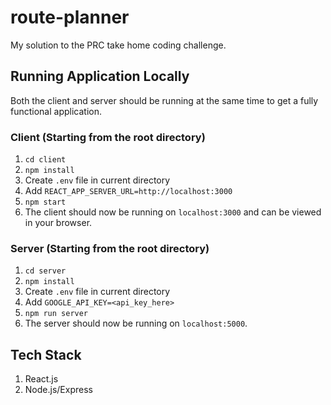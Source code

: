 # route-planner
My solution to the PRC take home coding challenge.

## Running Application Locally
Both the client and server should be running at the same time to get a fully functional application.

### Client (Starting from the root directory)
1. `cd client`
2. `npm install`
3. Create `.env` file in current directory
4. Add `REACT_APP_SERVER_URL=http://localhost:3000`
5. `npm start`
6. The client should now be running on `localhost:3000` and can be viewed in your browser.

### Server (Starting from the root directory)
1. `cd server`
2. `npm install`
3. Create `.env` file in current directory
4. Add `GOOGLE_API_KEY=<api_key_here>`
5. `npm run server`
6. The server should now be running on `localhost:5000`.

## Tech Stack
1. React.js
2. Node.js/Express


